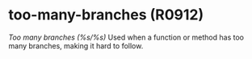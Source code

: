 # too-many-branches (R0912)

*Too many branches (%s/%s)* Used when a function or method has too many
branches, making it hard to follow.
